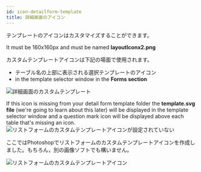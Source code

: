 ```yaml
---
id: icon-detailform-template
title: 詳細画面のアイコン
---
```


テンプレートのアイコンはカスタマイズすることができます。

It must be 160x160px and must be named **layoutIconx2.png**

カスタムテンプレートアイコンは下記の場面で使用されます。

* テーブル名の上部に表示される選択テンプレートのアイコン
* in the template selector window in the **Forms section**

![詳細画面のカスタムテンプレート](assets/en/custom-detailform/custom-detailform-template.png)

If this icon is missing from your detail form template folder the **template.svg file** (we're going to learn about this later) will be displayed in the template selector window and a question mark icon will be displayed above each table that's missing an icon. ![リストフォームのカスタムテンプレートアイコンが設定されていない](assets/en/custom-detailform/missing-detailform-icon-custom-template.png)

ここではPhotoshopでリストフォームのカスタムテンプレートアイコンを作成しました。もちろん，別の画像ソフトでも構いません。

![リストフォームのカスタムテンプレートアイコン](assets/en/custom-detailform/custom-detail-form-icon.png)

